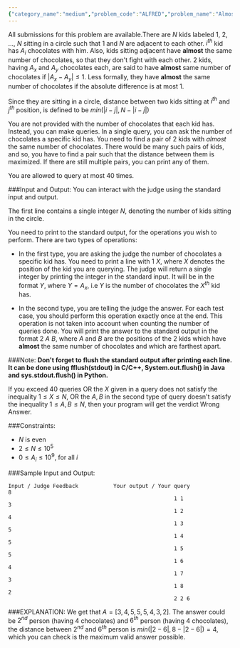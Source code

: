 ```yaml
---
{"category_name":"medium","problem_code":"ALFRED","problem_name":"Almost Friends","languages_supported":{"0":"C","1":"CPP14","2":"JAVA","3":"PYTH","4":"PYTH 3.6","5":"PYPY","6":"CS2","7":"PAS fpc","8":"PAS gpc","9":"RUBY","10":"PHP","11":"GO","12":"NODEJS","13":"HASK","14":"rust","15":"SCALA","16":"swift","17":"D","18":"PERL","19":"FORT","20":"WSPC","21":"ADA","22":"CAML","23":"ICK","24":"BF","25":"ASM","26":"CLPS","27":"PRLG","28":"ICON","29":"SCM qobi","30":"PIKE","31":"ST","32":"NICE","33":"LUA","34":"BASH","35":"NEM","36":"LISP sbcl","37":"LISP clisp","38":"SCM guile","39":"JS","40":"ERL","41":"TCL","42":"kotlin","43":"PERL6","44":"TEXT","45":"SCM chicken","46":"PYP3","47":"CLOJ","48":"COB","49":"FS"},"max_timelimit":1,"source_sizelimit":50000,"problem_author":"sidhant007","problem_tester":null,"date_added":"21-12-2018","tags":{"0":"sidhant007"},"time":{"view_start_date":1546074900,"submit_start_date":1546074900,"visible_start_date":1546074900,"end_date":1735669800},"is_direct_submittable":false,"layout":"problem"}
---
```

<span class="solution-visible-txt">All submissions for this problem are available.</span>There are $N$ kids labeled $1$, $2$, ..., $N$ sitting in a circle such that $1$ and $N$ are adjacent to each other. $i^{th}$ kid has $A_i$ chocolates with him. Also, kids sitting adjacent have **almost** the same number of chocolates, so that they don't fight with each other.
2 kids, having $A_x$ and $A_y$ chocolates each, are said to have **almost** same number of chocolates if $| A_x - A_y | \leq 1$. Less formally, they have **almost** the same number of chocolates if the absolute difference is at most 1.

Since they are sitting in a circle, distance between two kids sitting at $i^{th}$ and $j^{th}$ position, is defined to be $min(|i - j|, N - |i - j|)$

You are not provided with the number of chocolates that each kid has. Instead, you can make queries. In a single query, you can ask the number of chocolates a specific kid has. You need to find a pair of 2 kids with *almost* the same number of chocolates. There would be many such pairs of kids, and so, you have to find a pair such that the distance between them is maximized. If there are still multiple pairs, you can print any of them.

You are allowed to query at most 40 times.

###Input and Output:
You can interact with the judge using the standard input and output.

The first line contains a single integer $N$, denoting the number of kids sitting in the circle.

You need to print to the standard output, for the operations you wish to perform. There are two types of operations:

- In the first type, you are asking the judge the number of chocolates a specific kid has. You need to print a line with $1$ $X$, where $X$ denotes the position of the kid you are querying. 
The judge will return a single integer by printing the integer in the standard input. It will be in the format $Y$, where $Y = A_x$, i.e $Y$ is the number of chocolates the $X^{th}$ kid has.

- In the second type, you are telling the judge the answer. For each test case, you should perform this operation exactly once at the end. This operation is not taken into account when counting the number of queries done. You will print the answer to the standard output in the format $2$ $A$ $B$, where $A$ and $B$ are the positions of the 2 kids which have **almost** the same number of chocolates and which are farthest apart.

###Note:
**Don't forget to flush the standard output after printing each line. It can be done using fflush(stdout) in C/C++, System.out.flush() in Java and sys.stdout.flush() in Python.**

If you exceed 40 queries OR the $X$ given in a query does not satisfy the inequality $1 \leq X \leq N$, OR the $A, B$ in the second type of query doesn't satisfy the inequality $1 \leq A, B \leq N$, then your program will get the verdict Wrong Answer.

###Constraints:
- $N$ is even
- $2 \leq N \leq 10^5$
- $0 \leq A_i \leq 10^9$, for all $i$

###Sample Input and Output:
```
Input / Judge Feedback           Your output / Your query
8
                                                    1 1
3
                                                    1 2
4
                                                    1 3
5
                                                    1 4
5
                                                    1 5
5
                                                    1 6
4
                                                    1 7
3
                                                    1 8
2
                                                    2 2 6
```

###EXPLANATION:
We get that $A = [3, 4, 5, 5, 5, 4, 3, 2]$. The answer could be $2^{nd}$ person (having $4$ chocolates) and $6^{th}$ person (having $4$ chocolates), the distance between $2^{nd}$ and $6^{th}$ person is $min(|2 - 6|, 8 - |2 - 6|) = 4$, which you can check is the maximum valid answer possible.